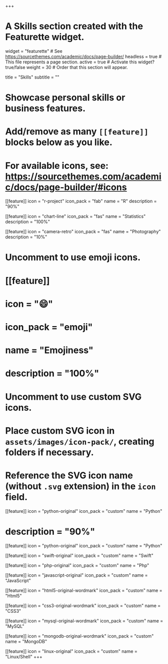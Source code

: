 +++
# A Skills section created with the Featurette widget.
widget = "featurette"  # See https://sourcethemes.com/academic/docs/page-builder/
headless = true  # This file represents a page section.
active = true  # Activate this widget? true/false
weight = 30  # Order that this section will appear.

title = "Skills"
subtitle = ""

# Showcase personal skills or business features.
# 
# Add/remove as many `[[feature]]` blocks below as you like.
# 
# For available icons, see: https://sourcethemes.com/academic/docs/page-builder/#icons

[[feature]]
  icon = "r-project"
  icon_pack = "fab"
  name = "R"
  description = "90%"
  
[[feature]]
  icon = "chart-line"
  icon_pack = "fas"
  name = "Statistics"
  description = "100%"  
  
[[feature]]
  icon = "camera-retro"
  icon_pack = "fas"
  name = "Photography"
  description = "10%"

# Uncomment to use emoji icons.
# [[feature]]
#  icon = ":smile:"
#  icon_pack = "emoji"
#  name = "Emojiness"
#  description = "100%"  

# Uncomment to use custom SVG icons.
# Place custom SVG icon in `assets/images/icon-pack/`, creating folders if necessary.
# Reference the SVG icon name (without `.svg` extension) in the `icon` field.
 [[feature]]
  icon = "python-original"
  icon_pack = "custom"
  name = "Python"
#  description = "90%"

 [[feature]]
  icon = "python-original"
  icon_pack = "custom"
  name = "Python"

 [[feature]]
  icon = "swift-original"
  icon_pack = "custom"
  name = "Swift"

 [[feature]]
  icon = "php-original"
  icon_pack = "custom"
  name = "Php"

  [[feature]]
  icon = "javascript-original"
  icon_pack = "custom"
  name = "JavaScript"

 [[feature]]
  icon = "html5-original-wordmark"
  icon_pack = "custom"
  name = "Html5"

  [[feature]]
  icon = "css3-original-wordmark"
  icon_pack = "custom"
  name = "CSS3"

 [[feature]]
  icon = "mysql-original-wordmark"
  icon_pack = "custom"
  name = "MySQL"

 [[feature]]
  icon = "mongodb-original-wordmark"
  icon_pack = "custom"
  name = "MongoDB"

 [[feature]]
  icon = "linux-original"
  icon_pack = "custom"
  name = "Linux/Shell"
+++
